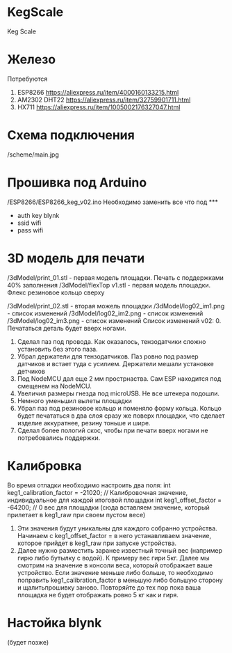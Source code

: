 # KegScale
Keg Scale


# Железо
Потребуются 
  1. ESP8266        https://aliexpress.ru/item/4000160133215.html
  2. AM2302 DHT22   https://aliexpress.ru/item/32759901711.html
  3. HX711          https://aliexpress.ru/item/1005002176327047.html


# Схема подключения
/scheme/main.jpg


# Прошивка под Arduino
/ESP8266/ESP8266_keg_v02.ino
Необходимо заменить все что под ***
 - auth key blynk
 - ssid wifi
 - pass wifi

# 3D модель для печати
/3dModel/print_01.stl - первая модель площадки. Печать с поддержками 40% заполнения
/3dModel/flexTop v1.stl - первая модель площадки. Флекс резиновое кольцо сверху

/3dModel/print_02.stl - вторая можель площадки
/3dModel/log02_im1.png - список изменений
/3dModel/log02_im2.png - список изменений
/3dModel/log02_im3.png - список изменений 
Список изменений v02: 
0. Печататься деталь будет вверх ногами.
1. Сделал паз под провода. Как оказалось, тензодатчики сложно установить без этого паза.
2. Убрал держатели для тензодатчиков. Паз ровно под размер датчиков и встает туда с усилием. Держатели мешали установке детчиков
3. Под NodeMCU дал еще 2 мм прострнаства. Сам ESP находится под смещенем на NodeMCU.
4. Увеличил размеры гнезда под microUSB. Не все штекера подошли.
5. Немного уменьшил вылеты площадки
6. Убрал паз под резиновое кольцо и поменяло форму кольца. Кольцо будет печататься в два слоя сразу же поверх площадки, что сделает изделие аккуратнее, резину тоньше и шире.
7. Сделал более пологий скос, чтобы при печати вверх ногами не потребовались поддержки.


# Калибровка 
Во время отладки необходимо настроить два поля:
int keg1_calibration_factor = -21020;   // Калибровочная значение, индивидуальное для каждой итоговой площадки
int keg1_offset_factor = -64200;        // 0 вес для площадки (сюда вставляем значение, который прилетает в keg1_raw при своем пустом весе)
1. Эти значения будут уникальны для каждого собранно устройства. Начинаем с keg1_offset_factor = в него устанавливаем значение, которое прийдет в keg1_raw при запуске устройства.
2. Далее нужно разместить заранее известный точный вес (например гирю либо бутылку с водой). К примеру вес гири 5кг. Далее мы смотрим на значение в консоли веса, который отображает ваше устройство. Если значение меньше либо больше, то необходимо поправить keg1_calibration_factor в меньшую либо большую сторону и щалитьпрошивку заново. Повторяйте до тех пор пока ваша площадка не будет отображать ровно 5 кг как и гиря.

# Настойка blynk
(будет позже)
